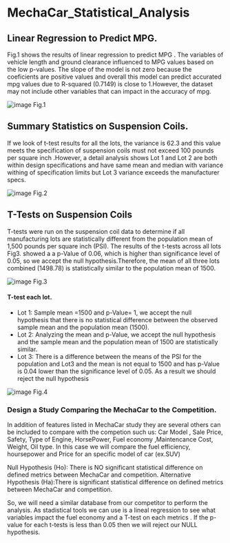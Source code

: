 # MechaCar_Statistical_Analysis

## Linear Regression to Predict MPG.

Fig.1 shows the results of linear regression to predict MPG . The variables of vehicle length and ground clearance influenced to MPG values based on the low p-values. The slope of the model is not zero because the coeficients are positive values and overall this model can predict accurated mpg values due to R-squared (0.7149) is close to 1.However, the dataset may not include other variables that can impact in the accuracy of mpg. 

![image](https://user-images.githubusercontent.com/120151872/230802809-fe653fc2-6595-4021-a225-88e3c4cead31.png)
Fig.1

 ## Summary Statistics on Suspension Coils.

If we look  of t-test results for all the lots, the variance is 62.3  and this value meets the specification of suspension coils must not exceed 100 pounds per square inch .However, a detail analysis shows Lot 1 and Lot 2 are both within design specifications and have same mean and median with variance withing of specification limits but  Lot 3 variance exceeds the manufacturer specs.

![image](https://user-images.githubusercontent.com/120151872/230802785-6e2bf6a0-012b-4c17-b272-b62c91f544c8.png)
Fig.2

## T-Tests on Suspension Coils

T-tests were run on the suspension coil data to determine if all manufacturing lots are statistically different from the population mean of 1,500 pounds per square inch (PSI). The results of the t-tests across all lots Fig3. showed a  a p-Value of 0.06, which is higher than significance level of 0.05, so we accept the null hypothesis.Therefore, the mean of all three lots combined (1498.78) is statistically similar to the population mean of 1500.

![image](https://user-images.githubusercontent.com/120151872/230748075-f6e39e21-473c-4630-a7bb-27df4378e6a2.png)
 Fig.3


#### T-test each lot.
- Lot 1: Sample mean =1500 and p-Value= 1, we accept the null hypothesis that there is no statistical difference between the observed sample mean and the population mean (1500).
- Lot 2: Analyzing the mean and p-Value, we accept the null hypothesis and the sample mean and the population mean of 1500 are statistically similar.
- Lot 3: There is a difference between the means of the PSI for the population and Lot3 and the  mean is not equal to 1500 and has p-Value is 0.04 lower than the  significance level of 0.05. As a result we should reject the null hypothesis 

![image](https://user-images.githubusercontent.com/120151872/230748397-170bac77-b850-49ce-ab00-85d92d29bf63.png)
Fig.4

### Design a Study Comparing the MechaCar to the Competition.

In addition of features listed in MechaCar study they are several others can be included to compare with the competion such us: Car Model , Sale Price, Safety, Type of Engine, HorsePower, Fuel economy ,Maintencance Cost, Weight, Oil type. In this case we will compare the fuel efficiency, hoursepower and Price for an specific model of car (ex.SUV)

Null Hypothesis (Ho): There is NO  significant statistical difference on defined metrics between MechaCar and competition.
Alternative Hypothesis (Ha):There is significant  statistical  difference on defined metrics between MechaCar and competition.


So, we will need a similar database from our competitor to perform the analysis. As  stadistical tools we can use is a lineal regression to see what variables impact the fuel economy and a T-test on each metrics . If the p-value for each t-tests is less than 0.05 then we will reject our NULL hypothesis.
